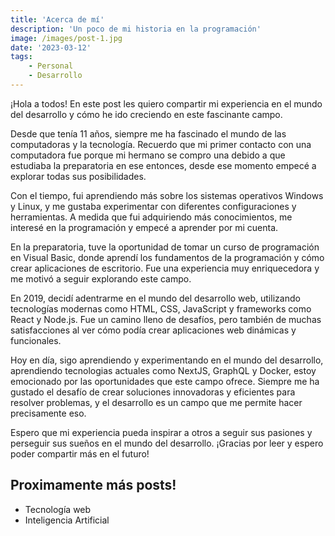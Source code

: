 ```yaml
---
title: 'Acerca de mí'
description: 'Un poco de mi historia en la programación'
image: /images/post-1.jpg
date: '2023-03-12'
tags: 
    - Personal
    - Desarrollo
---
```


¡Hola a todos! En este post les quiero compartir mi experiencia en el mundo del desarrollo y cómo he ido creciendo en este fascinante campo.

Desde que tenía 11 años, siempre me ha fascinado el mundo de las computadoras y la tecnología. Recuerdo que mi primer contacto con una computadora fue porque mi hermano se compro una debido a que estudiaba la preparatoria en ese entonces, desde ese momento empecé a explorar todas sus posibilidades.

Con el tiempo, fui aprendiendo más sobre los sistemas operativos Windows y Linux, y me gustaba experimentar con diferentes configuraciones y herramientas. A medida que fui adquiriendo más conocimientos, me interesé en la programación y empecé a aprender por mi cuenta.

En la preparatoria, tuve la oportunidad de tomar un curso de programación en Visual Basic, donde aprendí los fundamentos de la programación y cómo crear aplicaciones de escritorio. Fue una experiencia muy enriquecedora y me motivó a seguir explorando este campo.

En 2019, decidí adentrarme en el mundo del desarrollo web, utilizando tecnologías modernas como HTML, CSS, JavaScript y frameworks como React y Node.js. Fue un camino lleno de desafíos, pero también de muchas satisfacciones al ver cómo podía crear aplicaciones web dinámicas y funcionales.

Hoy en día, sigo aprendiendo y experimentando en el mundo del desarrollo, aprendiendo tecnologias actuales como NextJS, GraphQL y Docker, estoy emocionado por las oportunidades que este campo ofrece. Siempre me ha gustado el desafío de crear soluciones innovadoras y eficientes para resolver problemas, y el desarrollo es un campo que me permite hacer precisamente eso.

Espero que mi experiencia pueda inspirar a otros a seguir sus pasiones y perseguir sus sueños en el mundo del desarrollo. ¡Gracias por leer y espero poder compartir más en el futuro!

## Proximamente más posts!

- Tecnología web
- Inteligencia Artificial

